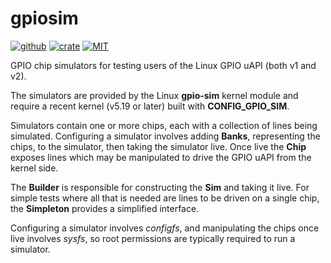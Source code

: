 # gpiosim

[![github](https://img.shields.io/badge/github-warthog618/gpiocdev--rs-8da0cb.svg?style=for-the-badge&logo=github)](https://github.com/warthog618/gpiocdev-rs)
[![crate](https://img.shields.io/crates/v/gpiosim.svg?style=for-the-badge&color=fc8d62&logo=rust)](https://crates.io/crates/gpiosim)
[![MIT](https://img.shields.io/badge/License-MIT-brightgreen.svg?style=for-the-badge)](https://opensource.org/licenses/MIT)

GPIO chip simulators for testing users of the Linux GPIO uAPI (both v1 and v2).

The simulators are provided by the Linux **gpio-sim** kernel module and require a
recent kernel (v5.19 or later) built with **CONFIG_GPIO_SIM**.

Simulators contain one or more chips, each with a collection of lines being
simulated. Configuring a simulator involves adding **Banks**, representing the
chips, to the simulator, then taking the simulator live.  Once live the **Chip**
exposes lines which may be manipulated to drive the GPIO uAPI from the kernel
side.

The **Builder** is responsible for constructing the **Sim** and taking it live.
For simple tests where all that is needed are lines to be driven on a single
chip, the **Simpleton** provides a simplified interface.

Configuring a simulator involves *configfs*, and manipulating the chips once live
involves *sysfs*, so root permissions are typically required to run a simulator.
